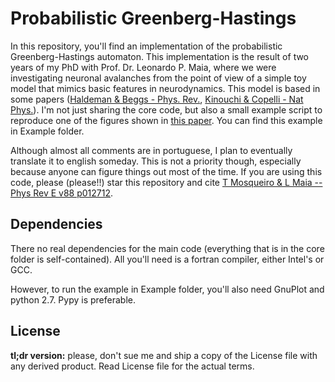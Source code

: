 Probabilistic Greenberg-Hastings
====

In this repository, you'll find an implementation of the probabilistic
Greenberg-Hastings automaton. This implementation is the result of two
years of my PhD with Prof. Dr. Leonardo P. Maia, where we were
investigating neuronal avalanches from the point of view of a simple
toy model that mimics basic features in neurodynamics. This model is
based in some papers ([Haldeman & Beggs -
Phys. Rev.](http://journals.aps.org/prl/abstract/10.1103/PhysRevLett.94.058101#fulltext),
[Kinouchi & Copelli - Nat
Phys.](http://www.nature.com/nphys/journal/v2/n5/full/nphys289.html)). I'm
not just sharing the core code, but also a small example script to
reproduce one of the figures shown in [this
paper](http://journals.aps.org/pre/abstract/10.1103/PhysRevE.88.012712). You
can find this example in Example folder.

Although almost all comments are in portuguese, I plan to eventually
translate it to english someday. This is not a priority though,
especially because anyone can figure things out most of the time. If
you are using this code, please (please!!)  star this repository and
cite [T Mosqueiro & L Maia -- Phys Rev E v88
p012712](http://journals.aps.org/pre/abstract/10.1103/PhysRevE.88.012712).

Dependencies
---

There no real dependencies for the main code (everything that is in
the core folder is self-contained). All you'll need is a fortran
compiler, either Intel's or GCC.

However, to run the example in Example folder, you'll also need
GnuPlot and python 2.7. Pypy is preferable.


License
---

**tl;dr version:** please, don't sue me and ship a copy of the License
  file with any derived product. Read License file for the actual
  terms.